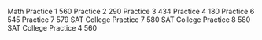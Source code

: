 Math
Practice 1						560
Practice 2						290
Practice 3						434
Practice 4						180
Practice 6						545
Practice 7						579
SAT College Practice 7			580
SAT College Practice 8			580
SAT College Practice 4			560